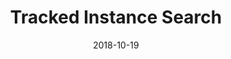 ---
title: "Tracked Instance Search"
collection: publications
permalink: /publication/2018-ICASSP-TrackedInstance
excerpt: 
date: 2018-10-19
authors: "<u>A. Girbau</u>, R. Hinami, S. Satoh"
venue: 'IEEE International Conference on Acoustics, Speech, and Signal Processing (ICASSP)'
uri: 'https://ieeexplore.ieee.org/abstract/document/8461378'
bibtex: /files/2018-ICASSP-TrackedInstance_bib.txt
pdf: https://arxiv.org/pdf/1803.00479.pdf
teaser: /images/teaser_TrackedInstance.jpg
---